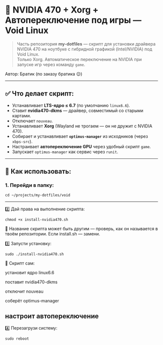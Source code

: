 # 🐧 NVIDIA 470 + Xorg + Автопереключение под игры — Void Linux

> Часть репозитория **my-dotfiles** — скрипт для установки драйвера NVIDIA 470 на ноутбуке с гибридной графикой (Intel/NVIDIA) под Void Linux.  
> Только Xorg. Автоматическое переключение на NVIDIA при запуске игр через команду `game`.

Автор: Братик (по заказу братика 😉)

---

## ✅ Что делает скрипт:

- Устанавливает **LTS-ядро ≤ 6.7** (по умолчанию `linux6.6`).
- Ставит **nvidia470-dkms** — драйвер, совместимый со старыми картами.
- Отключает `nouveau`.
- Устанавливает **Xorg** (Wayland не трогаем — он не дружит с NVIDIA 470).
- Собирает и устанавливает **`optimus-manager`** из исходников (через `xbps-src`).
- Настраивает **автопереключение GPU** через удобный скрипт `game`.
- Запускает `optimus-manager` как сервис через `runit`.

---

## 🚀 Как использовать:

### 1. Перейди в папку:

```
cd ~/projects/my-dotfiles/void
```
---
2️⃣ Дай права на выполнение скрипта:

```
chmod +x install-nvidia470.sh
```

📌 Название скрипта может быть другим — проверь, как он называется в твоём репозитории. Если install.sh — замени.

3️⃣ Запусти установку:

```
sudo ./install-nvidia470.sh
```

📌 Скрипт сам:

установит ядро linux6.6

поставит nvidia470-dkms

отключит nouveau

соберёт optimus-manager

настроит автопереключение
---
4️⃣ Перезагрузи систему:

```
sudo reboot
```
